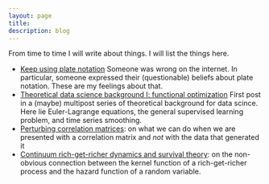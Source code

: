 ```yaml
---
layout: page
title:      
description: blog
---
```


From time to time I will write about things. I will list the things here.

+ [Keep using plate notation](./2020-07-28keep-using-plate-notation.html) Someone was wrong on the internet.
In particular, someone expressed their (questionable) beliefs about plate notation.
These are my feelings about that.
+ [Theoretical data science background I: functional optimization](./2020-05-30theoretical-ds-background-1-functional-optimization.html) First post in a (maybe) multipost series of theoretical background for data scince.
 Here lie Euler-Lagrange equations, the general supervised learning problem, and time series smoothing.
+ [Perturbing correlation matrices](./2020-04-22correlation-perturbation.html): on what we can do when we are 
presented with a correlation matrix and *not* with the data that generated it
+ [Continuum rich-get-richer dynamics and survival theory](./2020-01rgr/): 
on the non-obvious connection between
the kernel function of a rich-get-richer process and the hazard function of a random variable.